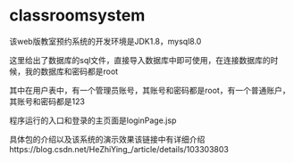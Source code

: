 # classroomsystem

该web版教室预约系统的开发环境是JDK1.8，mysql8.0

这里给出了数据库的sql文件，直接导入数据库中即可使用，在连接数据库的时候，我的数据库和密码都是root

其中在用户表中，有一个管理员账号，其账号和密码都是root，有一个普通账户，其账号和密码都是123

程序运行的入口和登录的主页面是loginPage.jsp

具体包的介绍以及该系统的演示效果该链接中有详细介绍https://blog.csdn.net/HeZhiYing_/article/details/103303803
